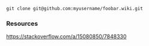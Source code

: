 ```
git clone git@github.com:myusername/foobar.wiki.git
```

### Resources

https://stackoverflow.com/a/15080850/7848330